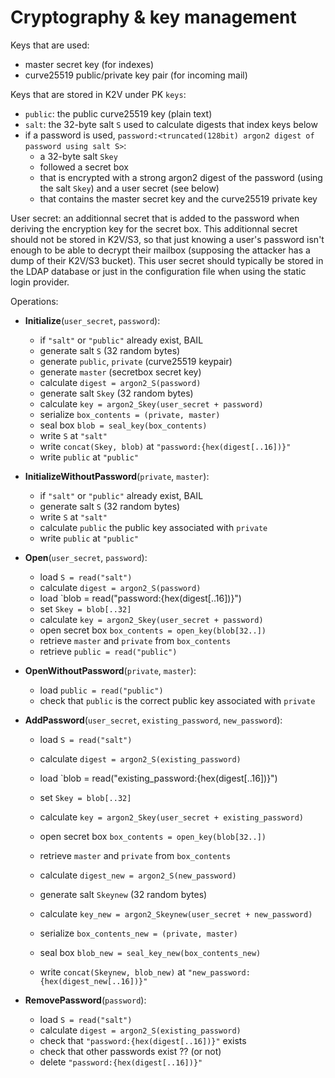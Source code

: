 # Cryptography & key management

Keys that are used:

- master secret key (for indexes)
- curve25519 public/private key pair (for incoming mail)

Keys that are stored in K2V under PK `keys`:

- `public`: the public curve25519 key (plain text)
- `salt`: the 32-byte salt `S` used to calculate digests that index keys below
- if a password is used, `password:<truncated(128bit) argon2 digest of password using salt S>`:
  - a 32-byte salt `Skey`
  - followed a secret box
  - that is encrypted with a strong argon2 digest of the password (using the salt `Skey`) and a user secret (see below)
  - that contains the master secret key and the curve25519 private key

User secret: an additionnal secret that is added to the password when deriving the encryption key for the secret box.
This additionnal secret should not be stored in K2V/S3, so that just knowing a user's password isn't enough to be able
to decrypt their mailbox (supposing the attacker has a dump of their K2V/S3 bucket).
This user secret should typically be stored in the LDAP database or just in the configuration file when using
the static login provider.

Operations:

- **Initialize**(`user_secret`, `password`):
  - if `"salt"` or `"public"` already exist, BAIL
  - generate salt `S` (32 random bytes)
  - generate `public`, `private` (curve25519 keypair)
  - generate `master` (secretbox secret key)
  - calculate `digest = argon2_S(password)`
  - generate salt `Skey` (32 random bytes)
  - calculate `key = argon2_Skey(user_secret + password)`
  - serialize `box_contents = (private, master)`
  - seal box `blob = seal_key(box_contents)`
  - write `S` at `"salt"`
  - write `concat(Skey, blob)` at `"password:{hex(digest[..16])}"`
  - write `public` at `"public"`

- **InitializeWithoutPassword**(`private`, `master`):
  - if `"salt"` or `"public"` already exist, BAIL
  - generate salt `S` (32 random bytes)
  - write `S` at `"salt"`
  - calculate `public` the public key associated with `private`
  - write `public` at `"public"`

- **Open**(`user_secret`, `password`):
  - load `S = read("salt")`
  - calculate `digest = argon2_S(password)`
  - load `blob = read("password:{hex(digest[..16])}")
  - set `Skey = blob[..32]`
  - calculate `key = argon2_Skey(user_secret + password)`
  - open secret box `box_contents = open_key(blob[32..])`
  - retrieve `master` and `private` from `box_contents`
  - retrieve `public = read("public")`

- **OpenWithoutPassword**(`private`, `master`):
  - load `public = read("public")`
  - check that `public` is the correct public key associated with `private`

- **AddPassword**(`user_secret`, `existing_password`, `new_password`):
  - load `S = read("salt")`
  - calculate `digest = argon2_S(existing_password)`
  - load `blob = read("existing_password:{hex(digest[..16])}")
  - set `Skey = blob[..32]`
  - calculate `key = argon2_Skey(user_secret + existing_password)`
  - open secret box `box_contents = open_key(blob[32..])`
  - retrieve `master` and `private` from `box_contents`

  - calculate `digest_new = argon2_S(new_password)`
  - generate salt `Skeynew` (32 random bytes)
  - calculate `key_new = argon2_Skeynew(user_secret + new_password)`
  - serialize `box_contents_new = (private, master)`
  - seal box `blob_new = seal_key_new(box_contents_new)`
  - write `concat(Skeynew, blob_new)` at `"new_password:{hex(digest_new[..16])}"`

- **RemovePassword**(`password`):
  - load `S = read("salt")`
  - calculate `digest = argon2_S(existing_password)`
  - check that `"password:{hex(digest[..16])}"` exists
  - check that other passwords exist ?? (or not)
  - delete `"password:{hex(digest[..16])}"`
